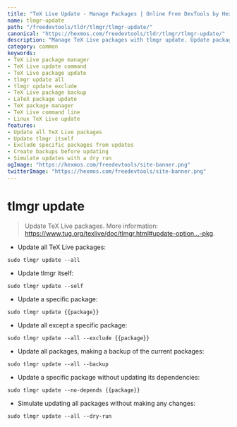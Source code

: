 ```yaml
---
title: "TeX Live Update - Manage Packages | Online Free DevTools by Hexmos"
name: tlmgr-update
path: "/freedevtools/tldr/tlmgr/tlmgr-update/"
canonical: "https://hexmos.com/freedevtools/tldr/tlmgr/tlmgr-update/"
description: "Manage TeX Live packages with tlmgr update. Update packages, exclude specific packages, and create backups effortlessly. Free online tool, no registration required."
category: common
keywords:
- TeX Live package manager
- TeX Live update command
- TeX Live package update
- tlmgr update all
- tlmgr update exclude
- TeX Live package backup
- LaTeX package update
- TeX package manager
- TeX Live command line
- Linux TeX Live update
features:
- Update all TeX Live packages
- Update tlmgr itself
- Exclude specific packages from updates
- Create backups before updating
- Simulate updates with a dry run
ogImage: "https://hexmos.com/freedevtools/site-banner.png"
twitterImage: "https://hexmos.com/freedevtools/site-banner.png"
---
```


# tlmgr update

> Update TeX Live packages.
> More information: <https://www.tug.org/texlive/doc/tlmgr.html#update-option...-pkg>.

- Update all TeX Live packages:

`sudo tlmgr update --all`

- Update tlmgr itself:

`sudo tlmgr update --self`

- Update a specific package:

`sudo tlmgr update {{package}}`

- Update all except a specific package:

`sudo tlmgr update --all --exclude {{package}}`

- Update all packages, making a backup of the current packages:

`sudo tlmgr update --all --backup`

- Update a specific package without updating its dependencies:

`sudo tlmgr update --no-depends {{package}}`

- Simulate updating all packages without making any changes:

`sudo tlmgr update --all --dry-run`
